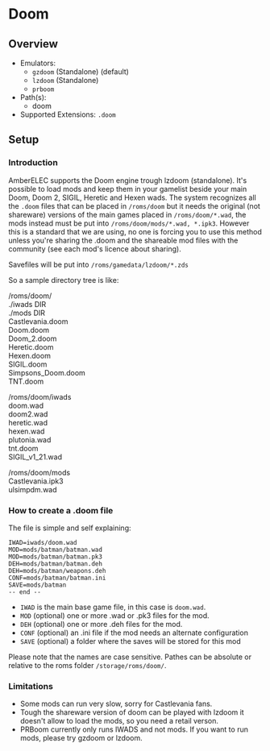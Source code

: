 # Doom

## Overview

- Emulators: 
  - `gzdoom` (Standalone) (default)
  - `lzdoom` (Standalone)
  - `prboom`
- Path(s): 
  - doom
- Supported Extensions: `.doom`

## Setup

### Introduction
AmberELEC supports the Doom engine trough lzdoom (standalone).
It's possible to load mods and keep them in your gamelist beside your main Doom, Doom 2, SIGIL, Heretic and Hexen wads.
The system recognizes all the `.doom` files that can be placed in `/roms/doom` but it needs the original (not shareware) versions of the main games placed in `/roms/doom/*.wad`, the mods instead must be put into `/roms/doom/mods/*.wad, *.ipk3`.
However this is a standard that we are using, no one is forcing you to use this method unless you're sharing the .doom and the shareable mod files with the community (see each mod's licence about sharing).

Savefiles will be put into `/roms/gamedata/lzdoom/*.zds`

So a sample directory tree is like:

/roms/doom/<br>
./iwads    DIR<br>
./mods    DIR<br>
Castlevania.doom<br>
Doom.doom<br>
Doom_2.doom<br>
Heretic.doom<br>
Hexen.doom<br>
SIGIL.doom<br>
Simpsons_Doom.doom<br>
TNT.doom<br>

/roms/doom/iwads<br>
doom.wad<br>
doom2.wad<br>
heretic.wad<br>
hexen.wad<br>
plutonia.wad<br>
tnt.doom<br>
SIGIL_v1_21.wad<br>

/roms/doom/mods<br>
Castlevania.ipk3<br>
ulsimpdm.wad<br>

### How to create a .doom file
The file is simple and self explaining:

```
IWAD=iwads/doom.wad
MOD=mods/batman/batman.wad
MOD=mods/batman/batman.pk3
DEH=mods/batman/batman.deh
DEH=mods/batman/weapons.deh
CONF=mods/batman/batman.ini
SAVE=mods/batman
-- end --
```

- `IWAD` is the main base game file, in this case is `doom.wad`.
- `MOD` (optional) one or more .wad or .pk3 files for the mod.
- `DEH` (optional) one or more .deh files for the mod.
- `CONF` (optional) an .ini file if the mod needs an alternate configuration
- `SAVE` (optional) a folder where the saves will be stored for this mod

Please note that the names are case sensitive. Pathes can be absolute or relative to the roms folder ```/storage/roms/doom/```.

### Limitations
- Some mods can run very slow, sorry for Castlevania fans.
- Tough the shareware version of doom can be played with lzdoom it doesn't allow to load the mods, so you need a retail verson.
- PRBoom currently only runs IWADS and not mods. If you want to run mods, please try gzdoom or lzdoom.
